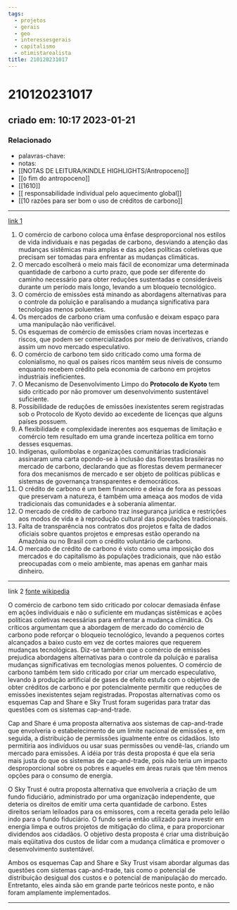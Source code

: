 ```yaml
---
tags:
  - projetos
  - gerais
  - geo
  - interessesgerais
  - capitalismo
  - otimistarealista
title: 210120231017
---
```

# 210120231017
## criado em: 10:17 2023-01-21

### Relacionado
- palavras-chave: 
- notas: 
-  [[NOTAS DE LEITURA/KINDLE HIGHLIGHTS/Antropoceno]]
- [[o fim do antropoceno]]
- [[1610]]
- [[ responsabilidade individual pelo aquecimento global]]
- [[10 razões para ser bom o uso de créditos de carbono]]


---
[link 1](https://www.nexojornal.com.br/externo/2022/11/26/Por-que-comunidades-tradicionais-se-opõem-ao-mercado-de-carbono)


1.  O comércio de carbono coloca uma ênfase desproporcional nos estilos de vida individuais e nas pegadas de carbono, desviando a atenção das mudanças sistêmicas mais amplas e das ações políticas coletivas que precisam ser tomadas para enfrentar as mudanças climáticas.
2.  O mercado escolherá o meio mais fácil de economizar uma determinada quantidade de carbono a curto prazo, que pode ser diferente do caminho necessário para obter reduções sustentadas e consideráveis durante um período mais longo, levando a um bloqueio tecnológico.
3.  O comércio de emissões está minando as abordagens alternativas para o controle da poluição e paralisando a mudança significativa para tecnologias menos poluentes.
4.  Os mercados de carbono criam uma confusão e deixam espaço para uma manipulação não verificável.
5.  Os esquemas de comércio de emissões criam novas incertezas e riscos, que podem ser comercializados por meio de derivativos, criando assim um novo mercado especulativo.
6.  O comércio de carbono tem sido criticado como uma forma de colonialismo, no qual os países ricos mantêm seus níveis de consumo enquanto recebem crédito pela economia de carbono em projetos industriais ineficientes.
7.  O Mecanismo de Desenvolvimento Limpo do **Protocolo de Kyoto** tem sido criticado por não promover um desenvolvimento sustentável suficiente.
8.  Possibilidade de reduções de emissões inexistentes serem registradas sob o Protocolo de Kyoto devido ao excedente de licenças que alguns países possuem.
9.  A flexibilidade e complexidade inerentes aos esquemas de limitação e comércio tem resultado em uma grande incerteza política em torno desses esquemas.
10. Indígenas, quilombolas e organizações comunitárias tradicionais assinaram uma carta opondo-se à inclusão das florestas brasileiras no mercado de carbono, declarando que as florestas devem permanecer fora dos mecanismos de mercado e ser objeto de políticas públicas e sistemas de governança transparentes e democráticos.
11.  O crédito de carbono é um bem financeiro e deixa de fora as pessoas que preservam a natureza, é também uma ameaça aos modos de vida tradicionais das comunidades e à soberania alimentar.
12.  O mercado de crédito de carbono traz insegurança jurídica e restrições aos modos de vida e à reprodução cultural das populações tradicionais.
13.  Falta de transparência nos contratos dos projetos e falta de dados oficiais sobre quantos projetos e empresas estão operando na Amazônia ou no Brasil com o crédito voluntário de carbono.
14.  O mercado de crédito de carbono é visto como uma imposição dos mercados e do capitalismo às populações tradicionais, que não estão preocupadas com o meio ambiente, mas apenas em ganhar mais dinheiro.

---

link 2 
[fonte wikipedia](https://en.wikipedia.org/wiki/Carbon_emission_trading)

O comércio de carbono tem sido criticado por colocar demasiada ênfase em ações individuais e não o suficiente em mudanças sistêmicas e ações políticas coletivas necessárias para enfrentar a mudança climática. Os críticos argumentam que a abordagem de mercado do comércio de carbono pode reforçar o bloqueio tecnológico, levando a pequenos cortes alcançados a baixo custo em vez de cortes maiores que requerem mudanças tecnológicas. Diz-se também que o comércio de emissões prejudica abordagens alternativas para o controle da poluição e paralisa mudanças significativas em tecnologias menos poluentes. O comércio de carbono também tem sido criticado por criar um mercado especulativo, levando à produção artificial de gases de efeito estufa com o objetivo de obter créditos de carbono e por potencialmente permitir que reduções de emissões inexistentes sejam registradas. Propostas alternativas como os esquemas Cap and Share e Sky Trust foram sugeridas para tratar das questões com os sistemas cap-and-trade.

Cap and Share é uma proposta alternativa aos sistemas de cap-and-trade que envolveria o estabelecimento de um limite nacional de emissões e, em seguida, a distribuição de permissões igualmente entre os cidadãos. Isto permitiria aos indivíduos ou usar suas permissões ou vendê-las, criando um mercado para emissões. A idéia por trás desta proposta é que ela seria mais justa do que os sistemas de cap-and-trade, pois não teria um impacto desproporcional sobre os pobres e aqueles em áreas rurais que têm menos opções para o consumo de energia.

O Sky Trust é outra proposta alternativa que envolveria a criação de um fundo fiduciário, administrado por uma organização independente, que deteria os direitos de emitir uma certa quantidade de carbono. Estes direitos seriam leiloados para os emissores, com a receita gerada pelo leilão indo para o fundo fiduciário. O fundo seria então utilizado para investir em energia limpa e outros projetos de mitigação do clima, e para proporcionar dividendos aos cidadãos. O objetivo desta proposta é criar uma distribuição mais eqüitativa dos custos de lidar com a mudança climática e promover o desenvolvimento sustentável.

Ambos os esquemas Cap and Share e Sky Trust visam abordar algumas das questões com sistemas cap-and-trade, tais como o potencial de distribuição desigual dos custos e o potencial de manipulação do mercado. Entretanto, eles ainda são em grande parte teóricos neste ponto, e não foram amplamente implementados.

---
